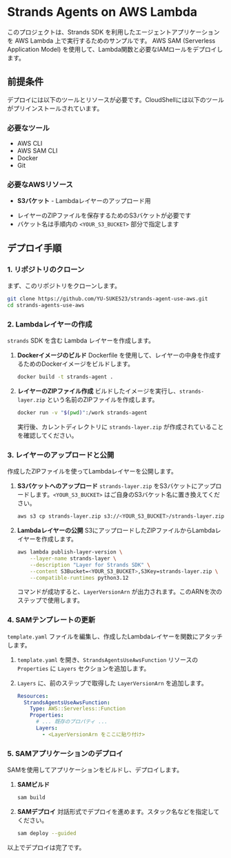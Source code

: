 # Strands Agents on AWS Lambda

このプロジェクトは、Strands SDK を利用したエージェントアプリケーションを AWS Lambda 上で実行するためのサンプルです。
AWS SAM (Serverless Application Model) を使用して、Lambda関数と必要なIAMロールをデプロイします。

## 前提条件

デプロイには以下のツールとリソースが必要です。CloudShellには以下のツールがプリインストールされています。

### 必要なツール
*   AWS CLI
*   AWS SAM CLI
*   Docker
*   Git

### 必要なAWSリソース
*   **S3バケット** - Lambdaレイヤーのアップロード用
  - レイヤーのZIPファイルを保存するためのS3バケットが必要です
  - バケット名は手順内の `<YOUR_S3_BUCKET>` 部分で指定します

## デプロイ手順

### 1. リポジトリのクローン

まず、このリポジトリをクローンします。

```bash
git clone https://github.com/YU-SUKE523/strands-agent-use-aws.git
cd strands-agents-use-aws
```

### 2. Lambdaレイヤーの作成

`strands` SDK を含む Lambda レイヤーを作成します。

1.  **Dockerイメージのビルド**
    Dockerfile を使用して、レイヤーの中身を作成するためのDockerイメージをビルドします。

    ```bash
    docker build -t strands-agent .
    ```

2.  **レイヤーのZIPファイル作成**
    ビルドしたイメージを実行し、`strands-layer.zip` という名前のZIPファイルを作成します。

    ```bash
    docker run -v "$(pwd)":/work strands-agent
    ```
    実行後、カレントディレクトリに `strands-layer.zip` が作成されていることを確認してください。

### 3. レイヤーのアップロードと公開

作成したZIPファイルを使ってLambdaレイヤーを公開します。

1.  **S3バケットへのアップロード**
    `strands-layer.zip` をS3バケットにアップロードします。`<YOUR_S3_BUCKET>` はご自身のS3バケット名に置き換えてください。

    ```bash
    aws s3 cp strands-layer.zip s3://<YOUR_S3_BUCKET>/strands-layer.zip
    ```

2.  **Lambdaレイヤーの公開**
    S3にアップロードしたZIPファイルからLambdaレイヤーを作成します。

    ```bash
    aws lambda publish-layer-version \
        --layer-name strands-layer \
        --description "Layer for Strands SDK" \
        --content S3Bucket=<YOUR_S3_BUCKET>,S3Key=strands-layer.zip \
        --compatible-runtimes python3.12
    ```
    コマンドが成功すると、`LayerVersionArn` が出力されます。このARNを次のステップで使用します。

### 4. SAMテンプレートの更新

`template.yaml` ファイルを編集し、作成したLambdaレイヤーを関数にアタッチします。

1.  `template.yaml` を開き、`StrandsAgentsUseAwsFunction` リソースの `Properties` に `Layers` セクションを追加します。
2.  `Layers` に、前のステップで取得した `LayerVersionArn` を追加します。

    ```yaml
    Resources:
      StrandsAgentsUseAwsFunction:
        Type: AWS::Serverless::Function
        Properties:
          # ... 既存のプロパティ ...
          Layers:
            - <LayerVersionArn をここに貼り付け>
    ```

### 5. SAMアプリケーションのデプロイ

SAMを使用してアプリケーションをビルドし、デプロイします。

1.  **SAMビルド**

    ```bash
    sam build
    ```

2.  **SAMデプロイ**
    対話形式でデプロイを進めます。スタック名などを指定してください。

    ```bash
    sam deploy --guided
    ```

以上でデプロイは完了です。
